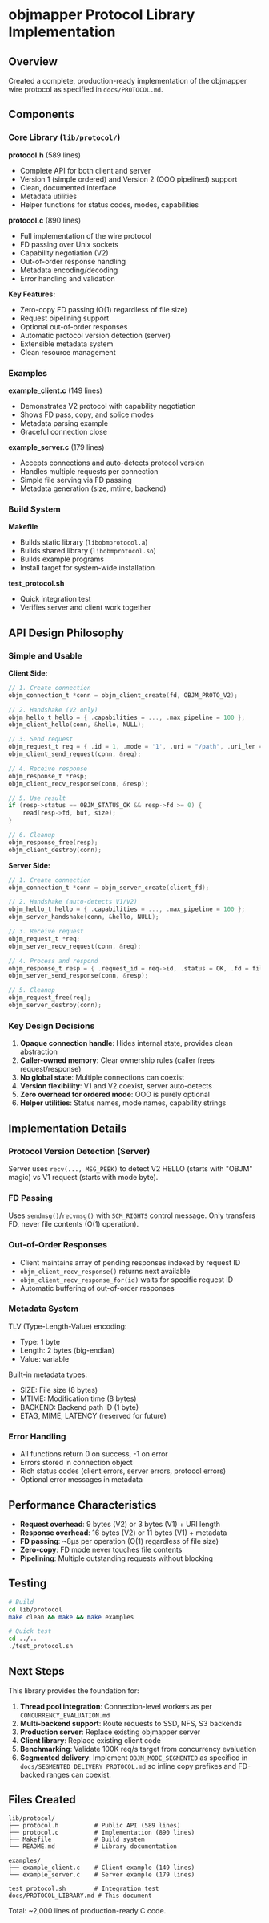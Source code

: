 # objmapper Protocol Library Implementation

## Overview

Created a complete, production-ready implementation of the objmapper wire protocol as specified in `docs/PROTOCOL.md`.

## Components

### Core Library (`lib/protocol/`)

**protocol.h** (589 lines)
- Complete API for both client and server
- Version 1 (simple ordered) and Version 2 (OOO pipelined) support
- Clean, documented interface
- Metadata utilities
- Helper functions for status codes, modes, capabilities

**protocol.c** (890 lines)
- Full implementation of the wire protocol
- FD passing over Unix sockets
- Capability negotiation (V2)
- Out-of-order response handling
- Metadata encoding/decoding
- Error handling and validation

**Key Features:**
- Zero-copy FD passing (O(1) regardless of file size)
- Request pipelining support
- Optional out-of-order responses
- Automatic protocol version detection (server)
- Extensible metadata system
- Clean resource management

### Examples

**example_client.c** (149 lines)
- Demonstrates V2 protocol with capability negotiation
- Shows FD pass, copy, and splice modes
- Metadata parsing example
- Graceful connection close

**example_server.c** (179 lines)
- Accepts connections and auto-detects protocol version
- Handles multiple requests per connection
- Simple file serving via FD passing
- Metadata generation (size, mtime, backend)

### Build System

**Makefile**
- Builds static library (`libobmprotocol.a`)
- Builds shared library (`libobmprotocol.so`)
- Builds example programs
- Install target for system-wide installation

**test_protocol.sh**
- Quick integration test
- Verifies server and client work together

## API Design Philosophy

### Simple and Usable

**Client Side:**
```c
// 1. Create connection
objm_connection_t *conn = objm_client_create(fd, OBJM_PROTO_V2);

// 2. Handshake (V2 only)
objm_hello_t hello = { .capabilities = ..., .max_pipeline = 100 };
objm_client_hello(conn, &hello, NULL);

// 3. Send request
objm_request_t req = { .id = 1, .mode = '1', .uri = "/path", .uri_len = 5 };
objm_client_send_request(conn, &req);

// 4. Receive response
objm_response_t *resp;
objm_client_recv_response(conn, &resp);

// 5. Use result
if (resp->status == OBJM_STATUS_OK && resp->fd >= 0) {
    read(resp->fd, buf, size);
}

// 6. Cleanup
objm_response_free(resp);
objm_client_destroy(conn);
```

**Server Side:**
```c
// 1. Create connection
objm_connection_t *conn = objm_server_create(client_fd);

// 2. Handshake (auto-detects V1/V2)
objm_hello_t hello = { .capabilities = ..., .max_pipeline = 100 };
objm_server_handshake(conn, &hello, NULL);

// 3. Receive request
objm_request_t *req;
objm_server_recv_request(conn, &req);

// 4. Process and respond
objm_response_t resp = { .request_id = req->id, .status = OK, .fd = file_fd };
objm_server_send_response(conn, &resp);

// 5. Cleanup
objm_request_free(req);
objm_server_destroy(conn);
```

### Key Design Decisions

1. **Opaque connection handle**: Hides internal state, provides clean abstraction
2. **Caller-owned memory**: Clear ownership rules (caller frees request/response)
3. **No global state**: Multiple connections can coexist
4. **Version flexibility**: V1 and V2 coexist, server auto-detects
5. **Zero overhead for ordered mode**: OOO is purely optional
6. **Helper utilities**: Status names, mode names, capability strings

## Implementation Details

### Protocol Version Detection (Server)

Server uses `recv(..., MSG_PEEK)` to detect V2 HELLO (starts with "OBJM" magic) vs V1 request (starts with mode byte).

### FD Passing

Uses `sendmsg()`/`recvmsg()` with `SCM_RIGHTS` control message. Only transfers FD, never file contents (O(1) operation).

### Out-of-Order Responses

- Client maintains array of pending responses indexed by request ID
- `objm_client_recv_response()` returns next available
- `objm_client_recv_response_for(id)` waits for specific request ID
- Automatic buffering of out-of-order responses

### Metadata System

TLV (Type-Length-Value) encoding:
- Type: 1 byte
- Length: 2 bytes (big-endian)
- Value: variable

Built-in metadata types:
- SIZE: File size (8 bytes)
- MTIME: Modification time (8 bytes)
- BACKEND: Backend path ID (1 byte)
- ETAG, MIME, LATENCY (reserved for future)

### Error Handling

- All functions return 0 on success, -1 on error
- Errors stored in connection object
- Rich status codes (client errors, server errors, protocol errors)
- Optional error messages in metadata

## Performance Characteristics

- **Request overhead**: 9 bytes (V2) or 3 bytes (V1) + URI length
- **Response overhead**: 16 bytes (V2) or 11 bytes (V1) + metadata
- **FD passing**: ~8μs per operation (O(1) regardless of file size)
- **Zero-copy**: FD mode never touches file contents
- **Pipelining**: Multiple outstanding requests without blocking

## Testing

```bash
# Build
cd lib/protocol
make clean && make && make examples

# Quick test
cd ../..
./test_protocol.sh
```

## Next Steps

This library provides the foundation for:

1. **Thread pool integration**: Connection-level workers as per `CONCURRENCY_EVALUATION.md`
2. **Multi-backend support**: Route requests to SSD, NFS, S3 backends
3. **Production server**: Replace existing objmapper server
4. **Client library**: Replace existing client code
5. **Benchmarking**: Validate 100K req/s target from concurrency evaluation
6. **Segmented delivery**: Implement `OBJM_MODE_SEGMENTED` as specified in `docs/SEGMENTED_DELIVERY_PROTOCOL.md` so inline copy prefixes and FD-backed ranges can coexist.

## Files Created

```
lib/protocol/
├── protocol.h          # Public API (589 lines)
├── protocol.c          # Implementation (890 lines)
├── Makefile            # Build system
└── README.md           # Library documentation

examples/
├── example_client.c    # Client example (149 lines)
└── example_server.c    # Server example (179 lines)

test_protocol.sh        # Integration test
docs/PROTOCOL_LIBRARY.md # This document
```

Total: ~2,000 lines of production-ready C code.
